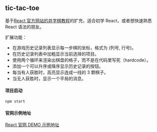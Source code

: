 ## tic-tac-toe

基于[React 官方网站的井字棋教程](https://zh-hans.reactjs.org/tutorial/tutorial.html#before-we-start-the-tutorial)的扩充，适合初学 React，或者想快速熟悉 React 语法的朋友。

扩展功能：

* 在游戏历史记录列表显示每一步棋的坐标，格式为 (列号, 行号)。
* 在历史记录列表中加粗显示当前选择的项目。
* 使用两个循环来渲染出棋盘的格子，而不是在代码里写死（hardcode）。
* 添加一个可以升序或降序显示历史记录的按钮。
* 每当有人获胜时，高亮显示连成一线的 3 颗棋子。
* 当无人获胜时，显示一个平局的消息。

#### 项目启动

`npm start`

#### 官网示例地址

[React 官网 DEMO 示例地址](https://codepen.io/gaearon/pen/gWWZgR?editors=0010)
